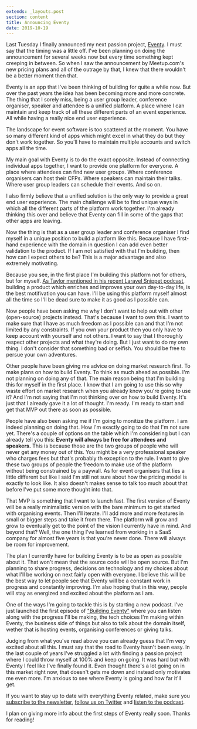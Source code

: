 ```yaml
---
extends: _layouts.post
section: content
title: Announcing Eventy
date: 2019-10-19
---
```

Last Tuesday I finally announced my next passion project, [Eventy](https://eventy.io). I must say that the timing was a little off. I've been planning on doing the announcement for several weeks now but every time something kept creeping in between. So when I saw the announcement by Meetup.com's new pricing plans and all of the outrage by that, I knew that there wouldn't be a better moment then that.

Eventy is an app that I've been thinking of building for quite a while now. But over the past years the idea has been becoming more and more concrete. The thing that I sorely miss, being a user group leader, conference organiser, speaker and attendee is a unified platform. A place where I can maintain and keep track of all these different parts of an event experience. All while having a really nice end user experience.

The landscape for event software is too scattered at the moment. You have so many different kind of apps which might excel in what they do but they don't work together. So you'll have to maintain multiple accounts and switch apps all the time. 

My main goal with Eventy is to do the exact opposite. Instead of connecting individual apps together, I want to provide one platform for everyone. A place where attendees can find new user groups. Where conference organisers can host their CFPs. Where speakers can maintain their talks. Where user group leaders can schedule their events. And so on.

I also firmly believe that a unified solution is the only way to provide a great end user experience. The main challenge will be to find unique ways in which all the different parts of the platform work together. I'm already thinking this over and believe that Eventy can fill in some of the gaps that other apps are leaving.

Now the thing is that as a user group leader and conference organiser I find myself in a unique position to build a platform like this. Because I have first-hand experience with the domain in question I can add even better validation to the product. If I am not satisfied with that I'm building, then how can I expect others to be? This is a major advantage and also extremely motivating.

Because you see, in the first place I'm building this platform not for others, but for myself. [As Taylor mentioned in his recent Laravel Snippet podcast](https://blog.laravel.com/laravel-snippet-15), building a product which enriches and improves your own day-to-day life, is the best motifivation you can have. I'll be using this platform myself almost all the time so I'll be dead sure to make it as good as I possible can. 

Now people have been asking me why I don't want to help out with other (open-source) projects instead. That's because I want to own this. I want to make sure that I have as much freedom as I possible can and that I'm not limited by any constraints. If you own your product then you only have to keep account with yourself and not others. I want to say that I thoroughly respect other projects and what they're doing. But I just want to do my own thing. I don't consider that something bad or selfish. You should be free to persue your own adventures. 

Other people have been giving me advice on doing market research first. To make plans on how to build Eventy. To think as much ahead as possible. I'm not planning on doing any of that. The main reason being that I'm building this for myself in the first place. I know that I am going to use this so why waste effort on market research when you already know you're going to use it? And I'm not saying that I'm not thinking over on how to build Eventy. It's just that I already gave it a lot of thought. I'm ready. I'm ready to start and get that MVP out there as soon as possible.

People have also been asking me if I'm going to monitize the platform. I am indeed planning on doing that. How I'm exactly going to do that I'm not sure yet. There's a couple of options on the table which I'm considering but I can already tell you this: **Eventy will always be free for attendees and speakers.** This is because those are the two groups of people who will never get any money out of this. You might be a very professional speaker who charges fees but that's probably th exception to the rule. I want to give these two groups of people the freedom to make use of the platform without being constrained by a paywall. As for event organisers that lies a little different but like I said I'm still not sure about how the pricing model is exactly to look like. It also doesn't makes sense to talk too much about that before I've put some more thought into that.

That MVP is something that I want to launch fast. The first version of Eventy will be a really minimalistic version with the bare minimum to get started with organising events. Then I'll iterate. I'll add more and more features in small or bigger steps and take it from there. The platform will grow and grow to eventually get to the point of the vision I currently have in mind. And beyond that? Well, the one thing I've learned from working in a SaaS company for almost five years is that you're never done. There will always be room for improvement. 

The plan I currently have for building Eventy is to be as open as possible about it. That won't mean that the source code will be open source. But I'm planning to share progress, decisions on technology and my choices about what I'll be working on next fairly open with everyone. I believe this will be the best way to let people see that Eventy will be a constant work in progress and constantly improving. I'm also hoping that in this way, people will stay as energized and excited about the platform as I am.

One of the ways I'm going to tackle this is by starting a new podcast. I've just launched the first episode of ["Building Eventy"](https://building.eventy.io) where you can listen along with the progress I'll be making, the tech choices I'm making within Eventy, the business side of things but also to talk about the domain itself, wether that is hosting events, organising conferences or giving talks. 

Judging from what you've read above you can already guess that I'm very excited about all this. I must say that the road to Eventy hasn't been easy. In the last couple of years I've struggled a lot with finding a passion project where I could throw myself at 100% and keep on going. It was hard but with Eventy I feel like I've finally found it. Even thought there's a lot going on in this market right now, that doesn't gets me down and instead only motivates me even more. I'm anxious to see where Eventy is going and how far it'll get. 

If you want to stay up to date with everything Eventy related, make sure you [subscribe to the newsletter](https://eventy.io), [follow us on Twitter](https://twitter.com/eventyio) and [listen to the podcast](https://building.eventy.io).

I plan on giving more info about the first steps of Eventy really soon. Thanks for reading!
